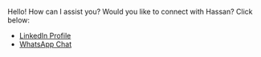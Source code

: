 Hello!  How can I assist you? Would you like to connect with Hassan? Click below:  
- [LinkedIn Profile](https://www.linkedin.com/in/hassanrj)  
- [WhatsApp Chat](https://wa.me/+923161097202)